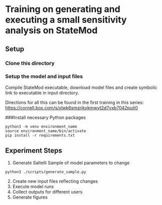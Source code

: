 # Training on generating and executing a small sensitivity analysis on StateMod

## Setup
### Clone this directory

### Setup the model and input files

Compile StateMod executable, download model files and create symbolic link to executable in input directory.

Directions for all this can be found in the first training in this series: https://cornell.box.com/s/xlwk6smzrikykmwyt2d7vxb7042puit0 
 
###Install necessary Python packages
```
python3 -m venv environment_name
source environment_name/bin/activate
pip install -r requirements.txt
```

## Experiment Steps
1. Generate Saltelli Sample of model parameters to change
```
python3 ./scripts/generate_sample.py
```
2. Create new input files reflecting changes
3. Execute model runs
4. Collect outputs for different users
5. Generate figures 